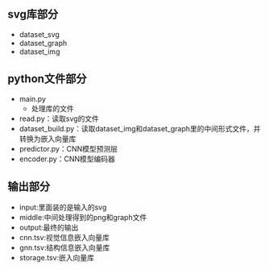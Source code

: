 
## svg库部分

- dataset_svg
- dataset_graph
- dataset_img


## python文件部分

- main.py
  - 处理库的文件
- read.py：读取svg的文件
- dataset_build.py：读取dataset_img和dataset_graph里的中间形式文件，并转换为嵌入向量库
- predictor.py：CNN模型预测层
- encoder.py：CNN模型编码器

## 输出部分

- input:里面装的是输入的svg
- middle:中间处理得到的png和graph文件
- output:最终的输出
- cnn.tsv:视觉信息嵌入向量库
- gnn.tsv:结构信息嵌入向量库
- storage.tsv:嵌入向量库